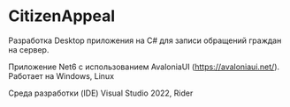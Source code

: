 # CitizenAppeal

Разработка Desktop приложения на C# для записи обращений граждан на сервер.

Приложение Net6 с использованием AvaloniaUI (https://avaloniaui.net/).
Работает на Windows, Linux

Среда разработки (IDE) Visual Studio 2022, Rider
